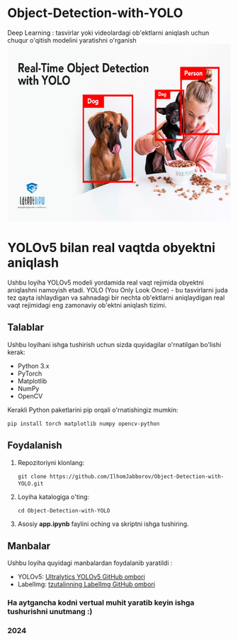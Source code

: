 # Object-Detection-with-YOLO
 Deep Learning : tasvirlar yoki videolardagi ob'ektlarni aniqlash uchun chuqur o'qitish modelini yaratishni o'rganish
 <img src="/bannerYolo.jpg" alt="twitter" style="height: 400px; width:100%;"/>

 # YOLOv5 bilan real vaqtda obyektni aniqlash

Ushbu loyiha YOLOv5 modeli yordamida real vaqt rejimida obyektni aniqlashni namoyish etadi. YOLO (You Only Look Once) - bu tasvirlarni juda tez qayta ishlaydigan va sahnadagi bir nechta ob'ektlarni aniqlaydigan real vaqt rejimidagi eng zamonaviy ob'ektni aniqlash tizimi.

## Talablar

Ushbu loyihani ishga tushirish uchun sizda quyidagilar o'rnatilgan bo'lishi kerak:

- Python 3.x
- PyTorch
- Matplotlib
- NumPy
- OpenCV

Kerakli Python paketlarini pip orqali o'rnatishingiz mumkin:
```
pip install torch matplotlib numpy opencv-python
```
## Foydalanish

1. Repozitoriyni klonlang:
   ```
   git clone https://github.com/IlhomJabborov/Object-Detection-with-YOLO.git
   ```
2. Loyiha katalogiga o'ting:
   ```
   cd Object-Detection-with-YOLO
   ```
3. Asosiy **app.ipynb** faylini oching va skriptni ishga tushiring.

## Manbalar
Ushbu loyiha quyidagi manbalardan foydalanib yaratildi :

- YOLOv5: [Ultralytics YOLOv5 GitHub ombori](https://github.com/ultralytics/yolov5)
- LabelImg: [tzutalinning LabelImg GitHub ombori](https://github.com/HumanSignal/labelImg)

### Ha aytgancha kodni vertual muhit yaratib keyin ishga tushurishni unutmang :)

### 2024
